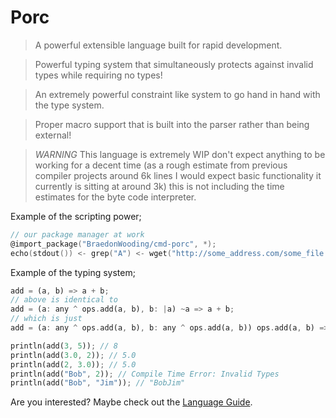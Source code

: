 # Porc

> A powerful extensible language built for rapid development.

> Powerful typing system that simultaneously protects against invalid types while requiring no types!

> An extremely powerful constraint like system to go hand in hand with the type system.

> Proper macro support that is built into the parser rather than being external!

> *WARNING* This language is extremely WIP don't expect anything to be working for a decent time (as a rough estimate from previous compiler projects around 6k lines I would expect basic functionality it currently is sitting at around 3k) this is not including the time estimates for the byte code interpreter.

Example of the scripting power;

```C
// our package manager at work
@import_package("BraedonWooding/cmd-porc", *);
echo(stdout()) <- grep("A") <- wget("http://some_address.com/some_file.txt") -> sort(.Reverse);
```

Example of the typing system;

```rust
add = (a, b) => a + b;
// above is identical to
add = (a: any ^ ops.add(a, b), b: |a) ~a => a + b;
// which is just
add = (a: any ^ ops.add(a, b), b: any ^ ops.add(a, b)) ops.add(a, b) => a + b;

println(add(3, 5)); // 8
println(add(3.0, 2)); // 5.0
println(add(2, 3.0)); // 5.0
println(add("Bob", 2)); // Compile Time Error: Invalid Types
println(add("Bob", "Jim")); // "BobJim"
```

Are you interested?  Maybe check out the [Language Guide](docs/LanguageGuide.md).
